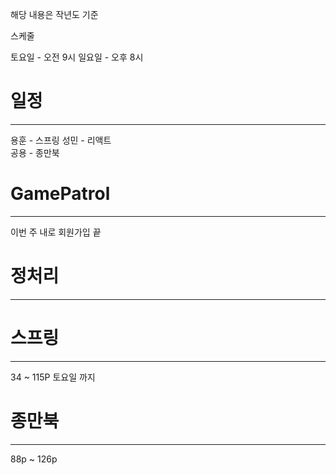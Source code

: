 
해당 내용은 작년도 기준 

스케줄 

토요일  - 오전 9시
일요일  - 오후 8시

# 일정
----------------------------------------------------------------------

용훈 - 스프링 
성민 - 리액트  
공용 - 종만북

# GamePatrol
----------------------------------------------------------

이번 주 내로 회원가입 끝



# 정처리
----------------------------------------------------------------------



# 스프링 
----------------------------------------------------------------
34 ~ 115P  토요일 까지 



# 종만북
---------------------------------------------------------------------
88p ~ 126p
